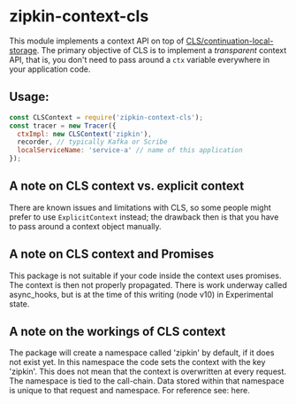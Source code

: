 # zipkin-context-cls

This module implements a context API on top of [CLS/continuation-local-storage](https://github.com/othiym23/node-continuation-local-storage).
The primary objective of CLS is to implement a *transparent* context API, that is, you don't need to pass around a `ctx`
variable everywhere in your application code.

## Usage:

```javascript
const CLSContext = require('zipkin-context-cls');
const tracer = new Tracer({
  ctxImpl: new CLSContext('zipkin'),
  recorder, // typically Kafka or Scribe
  localServiceName: 'service-a' // name of this application
});
```

## A note on CLS context vs. explicit context

There are known issues and limitations with CLS, so some people might prefer to use `ExplicitContext` instead;
the drawback then is that you have to pass around a context object manually.

## A note on CLS context and Promises
This package is not suitable if your code inside the context uses promises. The context is then not properly propagated. There is work underway called async_hooks, but is at the time of this writing (node v10) in Experimental state.

## A note on the workings of CLS context
The package will create a namespace called 'zipkin' by default, if it does not exist yet. In this namespace the code sets the context with the key 'zipkin'. This does not mean that the context is overwritten at every request. The namespace is tied to the call-chain. Data stored within that namespace is unique to that request and namespace. For reference see: here.
